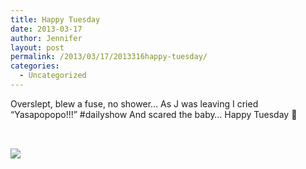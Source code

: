 ```yaml
---
title: Happy Tuesday
date: 2013-03-17
author: Jennifer
layout: post
permalink: /2013/03/17/2013316happy-tuesday/
categories:
  - Uncategorized
---
```

Overslept, blew a fuse, no shower&#8230; As J was leaving I cried &#8220;Yasapopopo!!!&#8221; #dailyshow And scared the baby&#8230; Happy Tuesday 🙂

<div>
  <span style="font-size: 13px; line-height: 18px; font-family: 'lucida grande', tahoma, verdana, arial, sans-serif; letter-spacing: normal; text-align: left; "><br /></span>
</div>

<div class="photoUnit clearfix" style="margin-top: 0px; margin-right: -15px; margin-left: -15px; position: relative; font-family: 'lucida grande', tahoma, verdana, arial, sans-serif; font-size: 11px; letter-spacing: normal; line-height: 14px; text-align: left; ">
  <div class="_53s uiScaledThumb photo photoWidth1" data-cropped="1" data-gt="{&quot;fbid&quot;:&quot;4931581286204&quot;}" style="position: relative; float: left; ">
    <a class="_6i9" href="http://www.facebook.com/photo.php?fbid=4931581286204&set=a.3424602132667.2139288.1198661308&type=1&relevant_count=1" rel="theater" ajaxify="http://www.facebook.com/photo.php?fbid=4931581286204&set=a.3424602132667.2139288.1198661308&type=1&relevant_count=1&src=https%3A%2F%2Fsphotos-a.xx.fbcdn.net%2Fhphotos-prn1%2F74487_4931581286204_1089223630_n.jpg&size=640%2C480&theater" style="color: rgb(59, 89, 152); cursor: pointer; "></a>
  </div>
</div>

<div class="image-gallery-wrapper">
  <p>
    <img src="http://static1.squarespace.com/static/50db6bb3e4b015296cd43789/50dfa5b1e4b0dc6320e0b5ea/51451b2fe4b0e599fc6bfdf1/1363551154054/2013-02-25+15.41.44.jpg.44.jpg?format=original" />
  </p>
</div>
